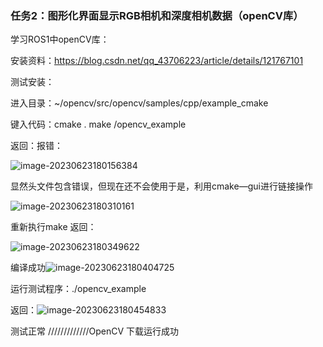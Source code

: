 ### 任务2：图形化界面显示RGB相机和深度相机数据（openCV库）

学习ROS1中openCV库：

安装资料：https://blog.csdn.net/qq_43706223/article/details/121767101

测试安装：

进入目录：~/opencv/src/opencv/samples/cpp/example_cmake 

键入代码：cmake .             make                  /opencv_example

返回：报错：

![image-20230623180156384](H:\Code_data\ROS_project\ros_learning\图片库\image-20230623180156384.png)

显然头文件包含错误，但现在还不会使用于是，利用cmake—gui进行链接操作

![image-20230623180310161](H:\Code_data\ROS_project\ros_learning\图片库\image-20230623180310161.png)

重新执行make 返回：

![image-20230623180349622](H:\Code_data\ROS_project\ros_learning\图片库\image-20230623180349622.png)

编译成功![image-20230623180404725](H:\Code_data\ROS_project\ros_learning\图片库\image-20230623180404725.png)

运行测试程序：./opencv_example

返回：![image-20230623180454833](H:\Code_data\ROS_project\ros_learning\图片库\image-20230623180454833.png)

测试正常   /////////////OpenCV 下载运行成功



